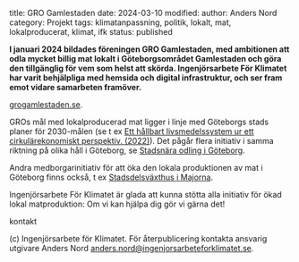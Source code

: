 title: GRO Gamlestaden
date: 2024-03-10
modified:
author: Anders Nord
category: Projekt
tags: klimatanpassning, politik, lokalt, mat, lokalproducerat, klimat, ifk
status: published

**I januari 2024 bildades föreningen GRO Gamlestaden, med ambitionen att odla mycket
billig mat lokalt i Göteborgsområdet Gamlestaden och göra den tillgänglig för vem
som helst att skörda. Ingenjörsarbete För Klimatet har varit behjälpliga med
hemsida och digital infrastruktur, och ser fram emot vidare samarbeten framöver.**

<a href="http://www.grogamlestaden.se/" target="_blank">grogamlestaden.se</a>.

GROs mål med lokalproducerad mat ligger i linje med Göteborgs stads planer för
2030-målen (se t ex <a href="https://goteborg.se/wps/wcm/connect/b628fcd8-b61f-4d9a-b917-979de0ec1d6a/Korr_N800_R_2022_3_Ett+h%C3%A5llbart+livsmedelsystem+ur+ett+cirkul%C3%A4rekonomiskt+perspektiv.pdf?MOD=AJPERES"
target="_blank">Ett hållbart livsmedelssystem ur ett cirkulärekonomiskt
perspektiv. (2022)</a>). Det pågår flera initiativ i samma riktning på
olika håll i Göteborg, se <a href="https://stadsnaraodling.goteborg.se/">Stadsnära
odling i Göteborg</a>.

Andra medborgarinitiativ för att öka den lokala produktionen av mat i Göteborg
finns också, t ex <a href="https://stadsdelsvaxthus.se" target="_blank">Stadsdelsväxthus
i Majorna</a>.

Ingenjörsarbete För Klimatet är glada att kunna stötta alla initiativ för
ökad lokal matproduktion: Om vi kan hjälpa dig gör vi gärna det!

<a mailto="info@ingenjorsarbeteforklimatet.se">kontakt</a>

(c) Ingenjörsarbete för Klimatet. För återpublicering kontakta ansvarig utgivare
Anders Nord [anders.nord@ingenjorsarbeteforklimatet.se](mailto:anders.nord@ingenjorsarbeteforklimatet.se).
